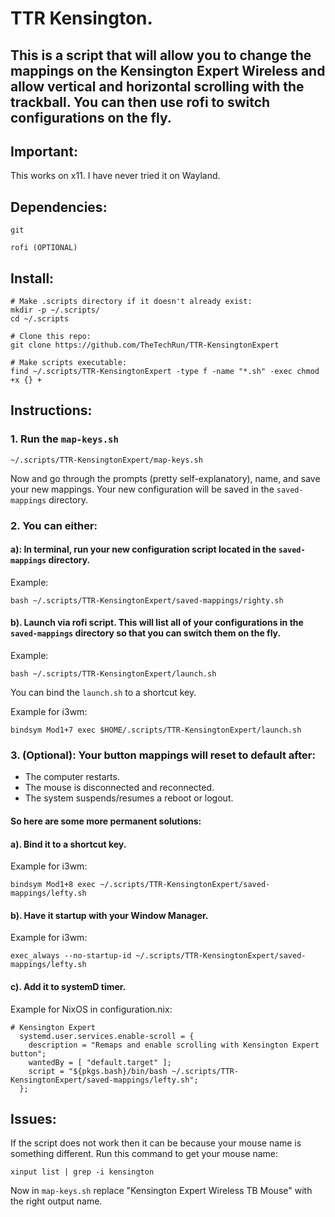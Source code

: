# TTR Kensington.

## This is a script that will allow you to change the mappings on the Kensington Expert Wireless and allow vertical and horizontal scrolling with the trackball. You can then use rofi to switch configurations on the fly.

## Important:
This works on x11. I have never tried it on Wayland.

## Dependencies:
`git`

`rofi (OPTIONAL)`

## Install:
```
# Make .scripts directory if it doesn't already exist:
mkdir -p ~/.scripts/
cd ~/.scripts

# Clone this repo:
git clone https://github.com/TheTechRun/TTR-KensingtonExpert

# Make scripts executable:
find ~/.scripts/TTR-KensingtonExpert -type f -name "*.sh" -exec chmod +x {} +
```

## Instructions:
### 1. Run the `map-keys.sh`
```
~/.scripts/TTR-KensingtonExpert/map-keys.sh
```
 Now and go through the prompts (pretty self-explanatory), name, and save your new mappings. Your new configuration will be saved in the `saved-mappings` directory.

### 2. You can either:

#### a): In terminal, run your new configuration script located in the `saved-mappings` directory.
Example: 
```
bash ~/.scripts/TTR-KensingtonExpert/saved-mappings/righty.sh
```

#### b). Launch via rofi script. This will list all of your configurations in the `saved-mappings` directory so that you can switch them on the fly.
Example:
```
bash ~/.scripts/TTR-KensingtonExpert/launch.sh
```
You can bind the `launch.sh` to a shortcut key. 

Example for i3wm:
```
bindsym Mod1+7 exec $HOME/.scripts/TTR-KensingtonExpert/launch.sh

```

### 3. (Optional): Your button mappings will reset to default after:
- The computer restarts.
- The mouse is disconnected and reconnected.
- The system suspends/resumes a reboot or logout.

#### So here are some more permanent solutions:

#### a). Bind it to a shortcut key.

Example for i3wm:
```
bindsym Mod1+8 exec ~/.scripts/TTR-KensingtonExpert/saved-mappings/lefty.sh
```

#### b). Have it startup with your Window Manager.

Example for i3wm:
```
exec_always --no-startup-id ~/.scripts/TTR-KensingtonExpert/saved-mappings/lefty.sh
```

#### c). Add it to systemD timer.
Example for NixOS in configuration.nix:
```
# Kensington Expert
  systemd.user.services.enable-scroll = {
    description = "Remaps and enable scrolling with Kensington Expert button";
    wantedBy = [ "default.target" ];
    script = "${pkgs.bash}/bin/bash ~/.scripts/TTR-KensingtonExpert/saved-mappings/lefty.sh";
  };
```

## Issues:
If the script does not work then it can be because your mouse name is something different.
Run this command to get your mouse name:
```
xinput list | grep -i kensington
```
Now in `map-keys.sh` replace "Kensington Expert Wireless TB Mouse" with the right output name.
